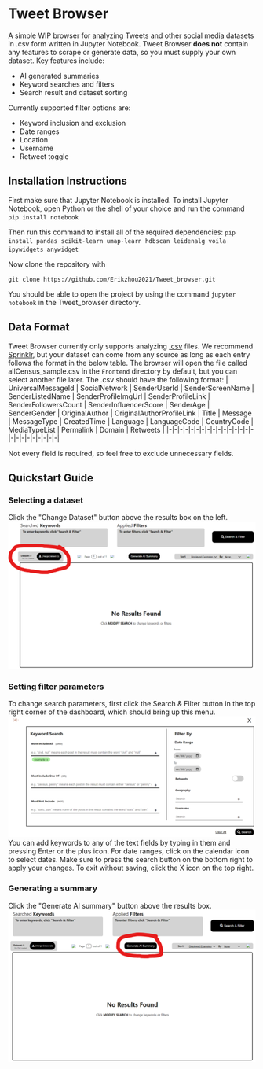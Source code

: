 # Tweet Browser
A simple WIP browser for analyzing Tweets and other social media datasets in .csv form written in Jupyter Notebook. Tweet Browser **does not** contain any features to scrape or generate data, so you must supply your own dataset. Key features include:

 - AI generated summaries
 - Keyword searches and filters
 - Search result and dataset sorting
 
Currently supported filter options are:
 - Keyword inclusion and exclusion
 - Date ranges
 - Location
 - Username
 - Retweet toggle
 

## Installation Instructions

First make sure that Jupyter Notebook is installed. To install Jupyter Notebook, open Python or the shell of your choice and run the command `pip install notebook`

Then run this command to install all of the required dependencies:
`pip install pandas scikit-learn umap-learn hdbscan leidenalg voila ipywidgets anywidget`

Now clone the repository with 

    git clone https://github.com/Erikzhou2021/Tweet_browser.git
You  should be able to open the project by using the command `jupyter notebook` in the Tweet_browser directory.
## Data Format
Tweet Browser currently only supports analyzing [.csv](https://en.wikipedia.org/wiki/Comma-separated_values) files. We recommend [Sprinklr](https://www.sprinklr.com/), but your dataset can come from any source as long as each entry follows the format in the below table. The browser will open the file called allCensus_sample.csv in the `Frontend` directory by default, but you can select another file later. The .csv should have the following format:
| UniversalMessageId | SocialNetwork | SenderUserId | SenderScreenName | SenderListedName | SenderProfileImgUrl | SenderProfileLink | SenderFollowersCount | SenderInfluencerScore | SenderAge | SenderGender | OriginalAuthor | OriginalAuthorProfileLink | Title | Message | MessageType | CreatedTime | Language | LanguageCode | CountryCode | MediaTypeList | Permalink | Domain | Retweets |
|-|-|-|-|-|-|-|-|-|-|-|-|-|-|-|-|-|-|-|-|-|-|-|-|-|

Not every field is required, so feel free to exclude unnecessary fields.
## Quickstart Guide
### Selecting a dataset
Click the "Change Dataset" button above the results box on the left.
![screenshot of change dataset button](./Frontend/images/readme/change_dataset_button.png)
### Setting filter parameters
To change search parameters, first click the Search & Filter button in the top right corner of the dashboard, which should bring up this menu.
![screenshot of filter menu](./Frontend/images/readme/filter_menu.png)
You can add keywords to any of the text fields by typing in them and pressing Enter or the plus icon. For date ranges, click on the calendar icon to select dates. Make sure to press the search button on the bottom right to apply your changes. To exit without saving, click the X icon on the top right.

### Generating a summary
Click the "Generate AI summary" button above the results box.
![screenshot of summary button](./Frontend/images/readme/ai_summary.png)